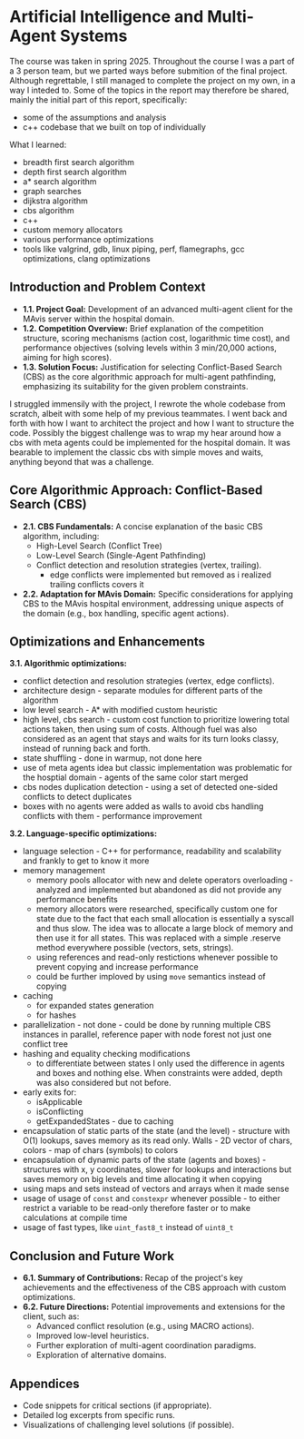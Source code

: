 Artificial Intelligence and Multi-Agent Systems
===============================================

The course was taken in spring 2025.
Throughout the course I was a part of a 3 person team, but we parted ways before submition of the final project. Although regrettable, I still managed to complete the project on my own, in a way I inteded to. Some of the topics in the report may therefore be shared, mainly the initial part of this report, specifically:

- some of the assumptions and analysis
- c++ codebase that we built on top of individually

What I learned:

- breadth first search algorithm
- depth first search algorithm
- a* search algorithm
- graph searches
- dijkstra algorithm
- cbs algorithm
- c++
- custom memory allocators
- various performance optimizations
- tools like valgrind, gdb, linux piping, perf, flamegraphs, gcc optimizations, clang optimizations

Introduction and Problem Context
--------------------------------

- **1.1. Project Goal:** Development of an advanced multi-agent client for the MAvis server within the hospital domain.
- **1.2. Competition Overview:** Brief explanation of the competition structure, scoring mechanisms (action cost, logarithmic time cost), and performance objectives (solving levels within 3 min/20,000 actions, aiming for high scores).
- **1.3. Solution Focus:** Justification for selecting Conflict-Based Search (CBS) as the core algorithmic approach for multi-agent pathfinding, emphasizing its suitability for the given problem constraints.

I struggled immensily with the project, I rewrote the whole codebase from scratch, albeit with some help of my previous teammates. I went back and forth with how I want to architect the project and how I want to structure the code. Possibly the biggest challenge was to wrap my hear around how a cbs with meta agents could be implemented for the hospital domain. It was bearable to implement the classic cbs with simple moves and waits, anything beyond that was a challenge.

Core Algorithmic Approach: Conflict-Based Search (CBS)
------------------------------------------------------

- **2.1. CBS Fundamentals:** A concise explanation of the basic CBS algorithm, including:
  - High-Level Search (Conflict Tree)
  - Low-Level Search (Single-Agent Pathfinding)
  - Conflict detection and resolution strategies (vertex, trailing).
    - edge conflicts were implemented but removed as i realized trailing conflicts covers it
- **2.2. Adaptation for MAvis Domain:** Specific considerations for applying CBS to the MAvis hospital environment, addressing unique aspects of the domain (e.g., box handling, specific agent actions).

Optimizations and Enhancements
------------------------------

**3.1. Algorithmic optimizations:**

- conflict detection and resolution strategies (vertex, edge conflicts).
- architecture design - separate modules for different parts of the algorithm
- low level search - A* with modified custom heuristic
- high level, cbs search - custom cost function to prioritize lowering total actions taken, then using sum of costs. Although fuel was also considered as an agent that stays and waits for its turn looks classy, instead of running back and forth.
- state shuffling - done in warmup, not done here
- use of meta agents idea but classic implementation was problematic for the hosptial domain - agents of the same color start merged
- cbs nodes duplication detection - using a set of detected one-sided conflicts to detect duplicates
- boxes with no agents were added as walls to avoid cbs handling conflicts with them - performance improvement

**3.2. Language-specific optimizations:**

- language selection - C++ for performance, readability and scalability and frankly to get to know it more
- memory management
  - memory pools allocator with new and delete operators overloading - analyzed and implemented but abandoned as did not provide any performance benefits
  - memory allocators were researched, specifically custom one for state due to the fact that each small allocation is essentially a syscall and thus slow. The idea was to allocate a large block of memory and then use it for all states. This was replaced with a simple .reserve method everywhere possible (vectors, sets, strings).
  - using references and read-only restictions whenever possible to prevent copying and increase performance
  - could be further imploved by using `move` semantics instead of copying
- caching
  - for expanded states generation
  - for hashes
- parallelization - not done - could be done by running multiple CBS instances in parallel, reference paper with node forest not just one conflict tree
- hashing and equality checking modifications
  - to differentiate between states I only used the difference in agents and boxes and nothing else. When constraints were added, depth was also considered but not before.
- early exits for:
  - isApplicable
  - isConflicting
  - getExpandedStates - due to caching
- encapsulation of static parts of the state (and the level) - structure with O(1) lookups, saves memory as its read only. Walls - 2D vector of chars, colors - map of chars (symbols) to colors
- encapsulation of dynamic parts of the state (agents and boxes) - structures with x, y coordinates, slower for lookups and interactions but saves memory on big levels and time allocating it when copying
- using maps and sets instead of vectors and arrays when it made sense
- usage of usage of `const` and `constexpr` whenever possible - to either restrict a variable to be read-only therefore faster or to make calculations at compile time
- usage of fast types, like `uint_fast8_t` instead of `uint8_t`

Conclusion and Future Work
--------------------------

- **6.1. Summary of Contributions:** Recap of the project's key achievements and the effectiveness of the CBS approach with custom optimizations.
- **6.2. Future Directions:** Potential improvements and extensions for the client, such as:
  - Advanced conflict resolution (e.g., using MACRO actions).
  - Improved low-level heuristics.
  - Further exploration of multi-agent coordination paradigms.
  - Exploration of alternative domains.

Appendices
----------

- Code snippets for critical sections (if appropriate).
- Detailed log excerpts from specific runs.
- Visualizations of challenging level solutions (if possible).
